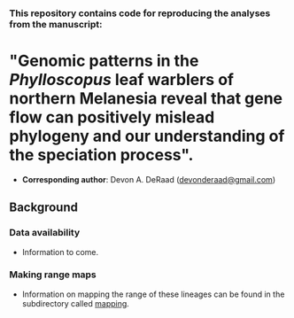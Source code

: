 ### This repository contains code for reproducing the analyses from the manuscript:
# "Genomic patterns in the *Phylloscopus* leaf warblers of northern Melanesia reveal that gene flow can positively mislead phylogeny and our understanding of the speciation process". 

* **Corresponding author**: Devon A. DeRaad (devonderaad@gmail.com)

## Background

### Data availability
*  Information to come.

### Making range maps
*  Information on mapping the range of these lineages can be found in the subdirectory called [mapping](https://github.com/DevonDeRaad/phylloscopus.wgs/tree/main/mapping).
